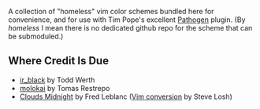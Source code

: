 A collection of "homeless" vim color schemes bundled here for convenience, and
for use with Tim Pope's excellent [Pathogen][1] plugin. (By _homeless_ I mean
there is no dedicated github repo for the scheme that can be submoduled.)

## Where Credit Is Due

  * [ir\_black][2] by Todd Werth
  * [molokai][3] by Tomas Restrepo
  * [Clouds Midnight][4] by Fred Leblanc ([Vim conversion][5] by Steve Losh)

[1]: https://github.com/tpope/vim-pathogen
[2]: http://blog.toddwerth.com/entries/show/8
[3]: http://www.vim.org/scripts/script.php?script_id=2340
[4]: http://fredhq.com/projects/clouds/
[5]: http://forrst.com/posts/Clouds_Midnight_for_Vim-yZn
